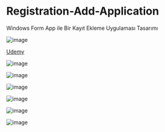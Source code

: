 # Registration-Add-Application
Windows Form App ile Bir Kayıt Ekleme Uygulaması Tasarımı

![image](https://github.com/aliylmztr/MiniATM/assets/123991935/3fa5e9fc-1204-4dc2-909d-299d60362699)

<a href="https://www.udemy.com/">Udemy </a>

![image](https://github.com/aliylmztr/Registration-Add-Application/assets/123991935/bbdd68b1-412b-422d-9ad1-e59a606cfbc2)

![image](https://github.com/aliylmztr/Registration-Add-Application/assets/123991935/af4a0b00-a984-4f97-8242-f5c587034534)

![image](https://github.com/aliylmztr/Registration-Add-Application/assets/123991935/ff36f1d4-eabb-4ee5-97bb-57655ce5b5bb)

![image](https://github.com/aliylmztr/Registration-Add-Application/assets/123991935/05abc4f6-9ee0-4429-9112-fad4591641bf)

![image](https://github.com/aliylmztr/Registration-Add-Application/assets/123991935/694e104f-7ce3-472f-85ce-48f9bab7f091)

![image](https://github.com/aliylmztr/Registration-Add-Application/assets/123991935/b56e4b45-2781-4786-97cc-43900ea56f87)
